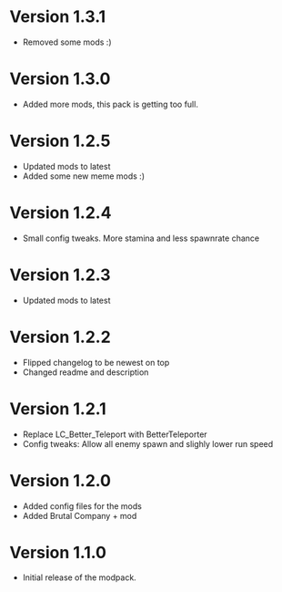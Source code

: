 # Version 1.3.1
- Removed some mods :)

# Version 1.3.0
- Added more mods, this pack is getting too full.

# Version 1.2.5
- Updated mods to latest
- Added some new meme mods :)

# Version 1.2.4
- Small config tweaks. More stamina and less spawnrate chance

# Version 1.2.3
- Updated mods to latest

# Version 1.2.2
- Flipped changelog to be newest on top
- Changed readme and description

# Version 1.2.1
- Replace LC_Better_Teleport with BetterTeleporter
- Config tweaks: Allow all enemy spawn and slighly lower run speed

# Version 1.2.0
- Added config files for the mods
- Added Brutal Company + mod

# Version 1.1.0
- Initial release of the modpack.